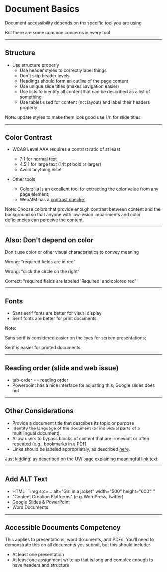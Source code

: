 <!-- .slide: data-background="#003333" -->
# Document Basics 

Document accessibility depends on the specific tool you are using

But there are some common concerns in every tool

---
## Structure

- Use structure properly
   - Use header styles to correctly label things
   - Don't skip header levels
   - Headings should form an outline of the page content
   - Use unique slide titles (makes navigation easier)
   - Use lists to identify all content that can be described as a list of something
   - Use tables used for content (not layout) and label their headers properly
   
Note:
update styles to make them look good
use 1/n for slide titles

---
## Color Contrast

- WCAG Level AAA requires a contrast ratio of at least
  - 7:1 for normal text <!-- .element: class="contrast71"  -->
  - 4.5:1 for large text (14t pt bold or larger)  <!-- .element: class="contrast41"  -->
  - Avoid anything else! <!-- .element: class="badcontrast"  -->

- Other tools 
  - [Colorzilla](https://chrome.google.com/webstore/detail/colorzilla/bhlhnicpbhignbdhedgjhgdocnmhomnp?hl=en) is an excellent tool for extracting the color value from any page element; 
  - WebAIM has a [contrast checker](https://webaim.org/resources/contrastchecker/#:~:text=WCAG%20Level%20AAA%20requires%20a,value%20from%20any%20page%20element)

<!-- .element: class="col"  -->

Note:
Choose colors that provide enough contrast between content and the background so that anyone with low-vision impairments and color deficiencies can perceive the content.

---
## Also: Don't depend on color

Don't use color or other visual characteristics to convey meaning 

<i class="red fa fa-times-circle fa-1x"  aria-hidden="true"></i> Wrong: “required fields are in red” <!-- .element: class="red"  -->

<i class="red fa fa-times-circle fa-1x "  aria-hidden="true"></i> Wrong: “click the circle on the right” 

<i class="green fa fa-check fa-1x"  aria-hidden="true"></i> Correct: "required fields are labeled 'Required'<!-- .element: class="red"  --> and colored red"

---
## Fonts

- Sans serif fonts are better for visual display
- Serif fonts are better for print documents  <!-- .element: class="times"  -->

Note: 

Sans serif is considered easier on the eyes for screen presentations; 

Serif is easier for printed documents

---
## Reading order (slide and web issue)

- tab-order == reading order
- Powerpoint has a nice interface for adjusting this; Google slides does not

---
## Other Considerations
- Provide a document title that describes its topic or purpose
- Identify the language of the document (or individual parts of a multilingual document).
- Allow users to bypass blocks of content that are irrelevant or often repeated (e.g., bookmarks in a PDF)
- Links should be labeled appropriately, as described [here](https://www.washington.edu/accesstech/courses/canvas/links/). 
<!-- .element: class="fragment"  -->

Just kidding! as described on the [UW page explaining meaningful link text](https://www.washington.edu/accesstech/courses/canvas/links/)
<!-- .element: class="fragment"  -->

---
## Add ALT Text

- HTML ```img src=... alt="Girl in a jacket" width="500" height="600"'''
- "Content Creation Platforms" (e.g. WordPress, twitter)
- Google Slides & PowerPoint
- Word Documents

---
## Accessible Documents Competency 

This applies to presentations, word documents, and PDFs.  You’ll need to demonstrate this on all documents you submit, but this should include:
- At least one presentation 
- At least one assignment write up that is long and complex enough to have headers and structure

